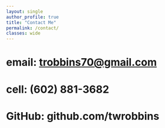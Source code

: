 ```yaml
---
layout: single
author_profile: true
title: "Contact Me"
permalink: /contact/
classes: wide
---
```


# email: trobbins70@gmail.com
# cell: (602) 881-3682
# GitHub: github.com/twrobbins

